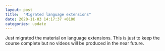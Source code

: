 ```yaml
---
layout: post
title:  "Migrated language extensions"
date: 2020-11-03 14:17:37 +0100
categories: update
---
```

Just migrated the material on language extensions. This is just to keep the course complete
but no videos will be produced in the near future.
